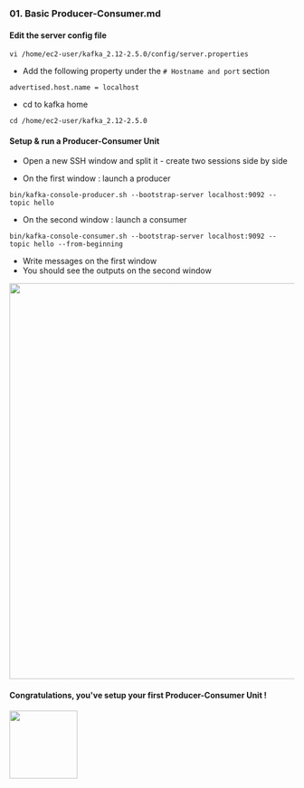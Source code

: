 ### 01. Basic Producer-Consumer.md

#### Edit the server config file

````
vi /home/ec2-user/kafka_2.12-2.5.0/config/server.properties
````

- Add the following property under the `# Hostname and port` section
````
advertised.host.name = localhost
````

- cd to kafka home 
```
cd /home/ec2-user/kafka_2.12-2.5.0
```

#### Setup & run a Producer-Consumer Unit

- Open a new SSH window and split it - create two sessions side by side 


- On the first window : launch a producer

````
bin/kafka-console-producer.sh --bootstrap-server localhost:9092 --topic hello
````

- On the second window : launch a consumer

````
bin/kafka-console-consumer.sh --bootstrap-server localhost:9092 --topic hello --from-beginning
````

- Write messages on the first window
- You should see the outputs on the second window


<img width="700" src="https://user-images.githubusercontent.com/28993140/82145184-4c65dc80-9849-11ea-9d9a-62b90d3ac2fa.png">

#### Congratulations, you've setup your first Producer-Consumer Unit !

<img width="120" src="https://encrypted-tbn0.gstatic.com/images?q=tbn%3AANd9GcQjdybtIVP2e51ZGOxJXaKrtyh_jitN-iKeVTV7FWaRnhDoVLYA&usqp=CAU">

